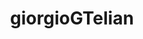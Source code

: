 ---
title: giorgioGTelian
github: https://github.com/giorgioGTelian
mode: dark
transition: 1s
score: 73.7
archetype:
- Badges | Tags | Icons
- Little Bit of Everything
---